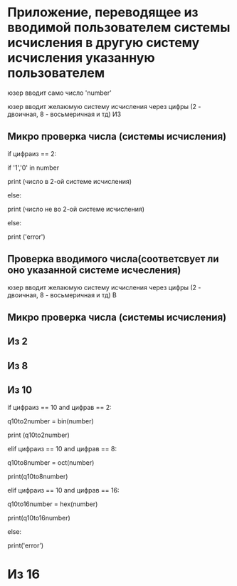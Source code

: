 # Приложение, переводящее из вводимой пользователем системы исчисления в другую систему исчисления указанную пользователем

юзер вводит само число 'number'

юзер вводит желаюмую систему исчисления через цифры (2 - двоичная, 8 - восьмеричная и тд) ИЗ

## Микро проверка числа (системы исчисления)


if цифраиз == 2:

 if '1','0' in number

 print (число в 2-ой системе исчисления)

 else:

 print (число не во 2-ой системе исчисления)

else:

print ('error')










## Проверка вводимого числа(соответсвует ли оно указанной системе исчесления)


юзер вводит желаюмую систему исчисления через цифры (2 - двоичная, 8 - восьмеричная и тд) В


## Микро проверка числа (системы исчисления)


## Из 2


## Из 8


## Из 10


if цифраиз == 10 and цифрав == 2:


 q10to2number = bin(number)


 print (q10to2number)


elif цифраиз == 10 and цифрав == 8:


 q10to8number = oct(number)


 print(q10to8number)


elif цифраиз == 10 and цифрав == 16:


 q10to16number = hex(number)


 print(q10to16number)


else:


 print('error')


# Из 16